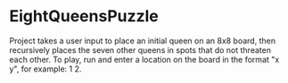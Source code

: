 # EightQueensPuzzle

Project takes a user input to place an initial queen on an 8x8 board, then recursively places the seven other queens in spots that do not threaten each other. To play, run and enter a location on the board in the format "x y", for example: 1 2. 
